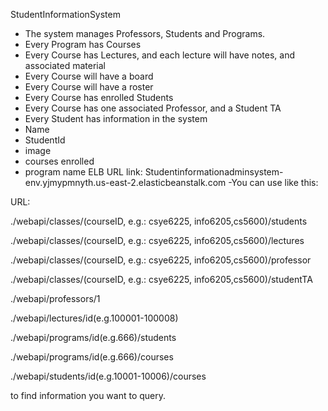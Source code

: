 StudentInformationSystem 
- The system manages Professors, Students and Programs.
- Every Program has Courses
- Every Course has Lectures, and each lecture will have notes, and associated material
- Every Course will have a board
- Every Course will have a roster 
- Every Course has enrolled Students
- Every Course has one associated Professor, and a Student TA
- Every Student has information in the system 
- Name        
- StudentId
- image     
- courses enrolled
- program name
ELB URL link: Studentinformationadminsystem-env.yjmypmnyth.us-east-2.elasticbeanstalk.com
-You can use like this:

URL: 

./webapi/classes/(courseID, e.g.: csye6225, info6205,cs5600)/students

./webapi/classes/(courseID, e.g.: csye6225, info6205,cs5600)/lectures

./webapi/classes/(courseID, e.g.: csye6225, info6205,cs5600)/professor

./webapi/classes/(courseID, e.g.: csye6225, info6205,cs5600)/studentTA

./webapi/professors/1

./webapi/lectures/id(e.g.100001-100008)

./webapi/programs/id(e.g.666)/students

./webapi/programs/id(e.g.666)/courses

./webapi/students/id(e.g.10001-10006)/courses

to find information you want to query.
